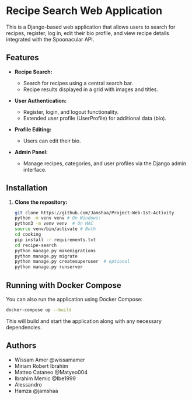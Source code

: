 # Recipe Search Web Application

This is a Django-based web application that allows users to search for recipes, register, log in, edit their bio profile, and view recipe details integrated with the Spoonacular API.

## Features

- **Recipe Search:**  
  - Search for recipes using a central search bar.
  - Recipe results displayed in a grid with images and titles.
  
- **User Authentication:**  
  - Register, login, and logout functionality.
  - Extended user profile (UserProfile) for additional data (bio).
  
- **Profile Editing:**  
  - Users can edit their bio.

- **Admin Panel:**  
  - Manage recipes, categories, and user profiles via the Django admin interface.

## Installation

1. **Clone the repository:**

   ```bash
   git clone https://github.com/Jamshaa/Project-Web-1st-Activity
   python -m venv venv # On Windows:
   python3 -m venv venv  # On MAC
   source venv/bin/activate # Both
   cd cooking
   pip install -r requirements.txt
   cd recipe-search
   python manage.py makemigrations
   python manage.py migrate
   python manage.py createsuperuser  # optional
   python manage.py runserver
   ```

## Running with Docker Compose

You can also run the application using Docker Compose:

```bash
docker-compose up --build
```

This will build and start the application along with any necessary dependencies.

## Authors

- Wissam Amer @wissamamer 
- Miriam Robert Ibrahim  
- Matteo Cataneo @Matyeo004
- Ibrahim Memic @Ibe1999
- Alessandro 
- Hamza @jamshaa 

